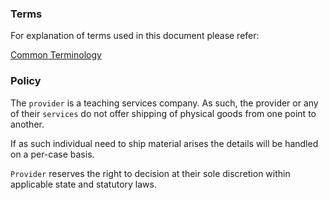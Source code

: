 ### Terms
For explanation of terms used in this document please refer:

[Common Terminology](../common/terminology.md)


### Policy
The `provider` is a teaching services company.
As such, the provider or any of their `services` do not offer
shipping of physical goods from one point to another.

If as such individual need to ship material arises the details
will be handled on a per-case basis.

`Provider` reserves the right to decision at their sole discretion 
within applicable state and statutory laws.
